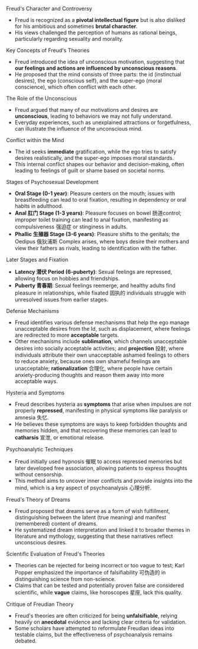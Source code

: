 Freud's Character and Controversy
- Freud is recognized as a **pivotal intellectual figure** but is also disliked for his ambitious and sometimes **brutal character**.
- His views challenged the perception of humans as rational beings, particularly regarding sexuality and morality.

Key Concepts of Freud's Theories
- Freud introduced the idea of unconscious motivation, suggesting that **our feelings and actions are influenced by unconscious reasons**.
- He proposed that the mind consists of three parts: the id (instinctual desires), the ego (conscious self), and the super-ego (moral conscience), which often conflict with each other.

The Role of the Unconscious
- Freud argued that many of our motivations and desires are **unconscious**, leading to behaviors we may not fully understand.
- Everyday experiences, such as unexplained attractions or forgetfulness, can illustrate the influence of the unconscious mind.

Conflict within the Mind
- The id seeks **immediate** gratification, while the ego tries to satisfy desires realistically, and the super-ego imposes moral standards.
- This internal conflict shapes our behavior and decision-making, often leading to feelings of guilt or shame based on societal norms.

Stages of Psychosexual Development
- **Oral Stage (0-1 year)**: Pleasure centers on the mouth; issues with breastfeeding can lead to oral fixation, resulting in dependency or oral habits in adulthood.
- **Anal 肛门 Stage (1-3 years)**: Pleasure focuses on bowel 肠道control; improper toilet training can lead to anal fixation, manifesting as compulsiveness 强迫症 or stinginess in adults.
- **Phallic 生殖器 Stage (3-6 years)**: Pleasure shifts to the genitals; the Oedipus 俄狄浦斯 Complex arises, where boys desire their mothers and view their fathers as rivals, leading to identification with the father.

Later Stages and Fixation
- **Latency 潜伏 Period (6-puberty)**: Sexual feelings are repressed, allowing focus on hobbies and friendships.
- **Puberty 青春期**: Sexual feelings reemerge, and healthy adults find pleasure in relationships, while fixated 固执的 individuals struggle with unresolved issues from earlier stages.

Defense Mechanisms
- Freud identifies various defense mechanisms that help the ego manage unacceptable desires from the Id, such as displacement, where feelings are redirected to more **acceptable** targets.
- Other mechanisms include **sublimation**, which channels unacceptable desires into socially acceptable activities; and **projection** 投射, where individuals attribute their own unacceptable ashamed feelings to others to reduce anxiety, because ones own shameful feelings are unacceptable; **rationalization** 合理化, where people have certain anxiety-producing thoughts and reason them away into more acceptable ways.

Hysteria and Symptoms
- Freud describes hysteria as **symptoms** that arise when impulses are not properly **repressed**, manifesting in physical symptoms like paralysis or amnesia 失忆.
- He believes these symptoms are ways to keep forbidden thoughts and memories hidden, and that recovering these memories can lead to **catharsis** 宣泄, or emotional release.

Psychoanalytic Techniques
- Freud initially used hypnosis 催眠 to access repressed memories but later developed free association, allowing patients to express thoughts without censorship.
- This method aims to uncover inner conflicts and provide insights into the mind, which is a key aspect of psychoanalysis 心理分析.

Freud's Theory of Dreams
- Freud proposed that dreams serve as a form of wish fulfillment, distinguishing between the latent (true meaning) and manifest (remembered) content of dreams.
- He systematized dream interpretation and linked it to broader themes in literature and mythology, suggesting that these narratives reflect unconscious desires.

Scientific Evaluation of Freud's Theories
- Theories can be rejected for being incorrect or too vague to test; Karl Popper emphasized the importance of falsifiability 可伪造的 in distinguishing science from non-science.
- Claims that can be tested and potentially proven false are considered scientific, while **vague** claims, like horoscopes 星座, lack this quality.

Critique of Freudian Theory
- Freud's theories are often criticized for being **unfalsifiable**, relying heavily on **anecdotal** evidence and lacking clear criteria for validation.
- Some scholars have attempted to reformulate Freudian ideas into testable claims, but the effectiveness of psychoanalysis remains debated.
